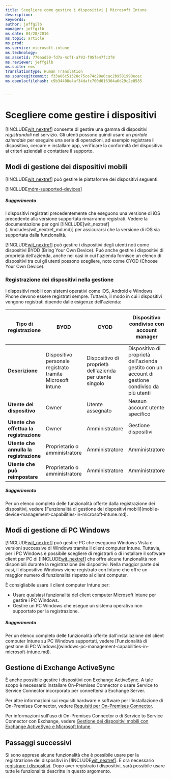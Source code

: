 ```yaml
---
title: Scegliere come gestire i dispositivi | Microsoft Intune
description: 
keywords: 
author: jeffgilb
manager: jeffgilb
ms.date: 04/28/2016
ms.topic: article
ms.prod: 
ms.service: microsoft-intune
ms.technology: 
ms.assetid: 770aad50-fd7a-4cf1-a793-f95fe47fc3f8
ms.reviewer: jeffgilb
ms.suite: ems
translationtype: Human Translation
ms.sourcegitcommit: f33a86c51320c75ce74d20e0cac2b9581990ecec
ms.openlocfilehash: c9b34408e4af34dafc700d016304a6d29c2e8585


---
```


# Scegliere come gestire i dispositivi
[!INCLUDE[wit_nextref](../includes/wit_nextref_md.md)] consente di gestire una gamma di dispositivi *registrandoli* nel servizio. Gli utenti possono quindi usare un *portale aziendale* per eseguire una serie di operazioni, ad esempio registrare il dispositivo, cercare e installare app, verificare la conformità del dispositivo ai criteri aziendali e contattare il supporto.

## Modi di gestione dei dispositivi mobili
[!INCLUDE[wit_nextref](../includes/wit_nextref_md.md)] può gestire le piattaforme dei dispositivi seguenti:

[!INCLUDE[mdm-supported-devices](../includes/mdm-supported-devices.md)]

<div class="alert alert-tip">
  <h5><span class="icon-tip"></span> Suggerimento</h5>
  <p>I dispositivi registrati precedentemente che eseguono una versione di iOS precedente alla versione supportata rimarranno registrati. Vedere la documentazione per ogni [!INCLUDE[wit_nextref](../includes/wit_nextref_md.md)] per assicurarsi che la versione di iOS sia supportata dalla funzionalità.</p>
</div>

[!INCLUDE[wit_nextref](../includes/wit_nextref_md.md)] può gestire i dispositivi degli utenti noti come dispositivi BYOD (Bring Your Own Device). Può anche gestire i dispositivi di proprietà dell’azienda, anche nei casi in cui l'azienda fornisce un elenco di dispositivi tra cui gli utenti possono scegliere, noto come CYOD (Choose Your Own Device).

### Registrazione dei dispositivi nella gestione
I dispositivi mobili con sistemi operativi come iOS, Android e Windows Phone devono essere registrati sempre. Tuttavia, il modo in cui i dispositivi vengono registrati dipende dalle esigenze dell'azienda:

|Tipo di registrazione|BYOD|CYOD|Dispositivo condiviso con account manager|Dispositivo condiviso senza account utente|
|-------------------|--------|--------|--------------------------------------|----------------------------------------|
|**Descrizione**|Dispositivo personale registrato tramite Microsoft Intune|Dispositivo di proprietà dell'azienda per utente singolo|Dispositivo di proprietà dell'azienda gestito con un account di gestione condiviso da più utenti|Dispositivo di proprietà dell'azienda senza utente associato e usato da molti utenti.|
|**Utente del dispositivo**|Owner|Utente assegnato|Nessun account utente specifico|Nessun utente specifico|
|**Utente che effettua la registrazione**|Owner|Amministratore|Gestione dispositivi|Qualsiasi utente|
|**Utente che annulla la registrazione**|Proprietario o amministratore|Amministratore|Amministratore|Amministratore|
|**Utente che può reimpostare**|Proprietario o amministratore|Amministratore|Amministratore|Amministratore|

<div class="alert alert-tip">
  <h5><span class="icon-tip"></span> Suggerimento</h5>
  <p>Per un elenco completo delle funzionalità offerte dalla registrazione dei dispositivi, vedere [Funzionalità di gestione dei dispositivi mobili](mobile-device-management-capabilities-in-microsoft-intune.md).</p>
</div>



## Modi di gestione di PC Windows
[!INCLUDE[wit_nextref](../includes/wit_nextref_md.md)] può gestire PC che eseguono Windows Vista e versioni successive di Windows tramite il client computer Intune. Tuttavia, per i PC Windows è possibile scegliere di registrarli o di installare il software client per PC di [!INCLUDE[wit_nextref](../includes/wit_nextref_md.md)] che offre alcune funzionalità non disponibili durante la registrazione dei dispositivi. Nella maggior parte dei casi, il dispositivo Windows viene registrato con Intune che offre un maggior numero di funzionalità rispetto al client computer.

È consigliabile usare il client computer Intune per:
<ul>
<li>Usare qualsiasi funzionalità del client computer Microsoft Intune per gestire i PC Windows.</li>
<li>Gestire un PC Windows che esegue un sistema operativo non supportato per la registrazione.</li>
</ul>

<div class="alert alert-tip">
  <h5><span class="icon-tip"></span> Suggerimento</h5>
  <p>Per un elenco completo delle funzionalità offerte dall'installazione del client computer Intune su PC Windows supportati, vedere [Funzionalità di gestione di PC Windows](windows-pc-management-capabilities-in-microsoft-intune.md).</p>
</div>

## Gestione di Exchange ActiveSync
È anche possibile gestire i dispositivi con Exchange ActiveSync. A tale scopo è necessario installare On-Premises Connector o usare Service to Service Connector incorporato per connettersi a Exchange Server.

Per altre informazioni sui requisiti hardware e software per l'installazione di On-Premises Connector, vedere [Requisiti per On-Premises Connector](/intune/deploy-use/intune-on-premises-exchange-connector#requirements-for-the-on-premises-connect).

Per informazioni sull'uso di On-Premises Connector o di Service to Service Connector con Exchange, vedere [Gestione dei dispositivi mobili con Exchange ActiveSync e Microsoft Intune](/intune/deploy-use/mobile-device-management-with-exchange-activesync-and-microsoft-intune).



## Passaggi successivi
Si sono apprese alcune funzionalità che è possibile usare per la registrazione dei dispositivi in [!INCLUDE[wit_nextref](../includes/wit_nextref_md.md)]. È ora necessario [registrare i dispositivi](/intune/deploy-use/enroll-devices-in-microsoft-intune). Dopo aver registrato i dispositivi, sarà possibile usare tutte le funzionalità descritte in questo argomento. <!--lindavr: There's a logical flaw in our "get to know/get started" content. You can take the path in this topic or you can take the path in the What to know before your get started topic. And they don't cover the same ground. -->



<!--HONumber=Jun16_HO4-->


